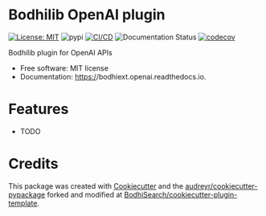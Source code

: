 # Bodhilib OpenAI plugin

[![License: MIT](https://img.shields.io/badge/license-MIT-blue)](https://github.com/BodhiSearch/bodhiext.sentence_transformers/blob/main/LICENSE)
![pypi](https://img.shields.io/pypi/v/bodhiext.cohere.svg)
[![CI/CD](https://github.com/BodhiSearch/bodhiext.openai/actions/workflows/main.yml/badge.svg)](https://github.com/BodhiSearch/bodhiext.openai/actions/workflows/main.yml)
![[Documentation Status](https://readthedocs.org/projects/bodhiext.openai/badge/?version=stable)](https://bodhiext.openai.readthedocs.io/en/latest/?version=stable)
[![codecov](https://codecov.io/gh/BodhiSearch/bodhiext.openai/branch/main/graph/badge.svg?token=EXFQHNBA9Z)](https://codecov.io/gh/BodhiSearch/bodhiext.openai/)

Bodhilib plugin for OpenAI APIs

* Free software: MIT license
* Documentation: <https:/>/bodhiext.openai.readthedocs.io.

# Features

- TODO

# Credits

This package was created with [Cookiecutter](https://github.com/audreyr/cookiecutter) and the [audreyr/cookiecutter-pypackage](https://github.com/audreyr/cookiecutter-pypackage) forked and modified at [BodhiSearch/cookiecutter-plugin-template](https://github.com/BodhiSearch/cookiecutter-plugin-template).
